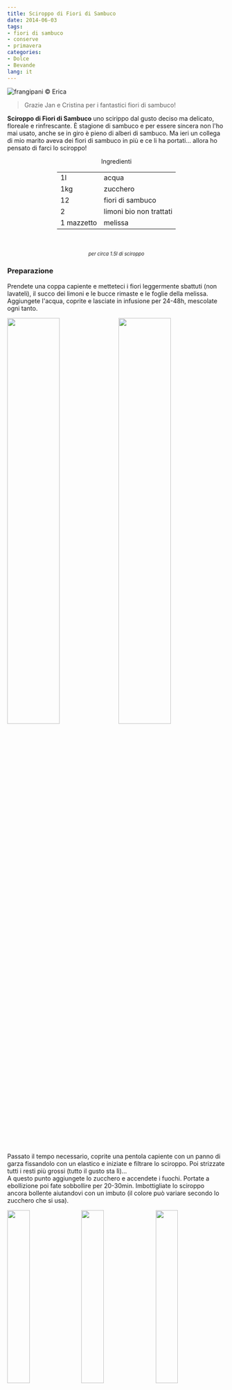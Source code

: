 ```yaml
---
title: Sciroppo di Fiori di Sambuco
date: 2014-06-03
tags:
- fiori di sambuco
- conserve
- primavera
categories:
- Dolce
- Bevande
lang: it
---
```

![](../2014-06-03-sciroppo-di-fiori-di-sambuco/header.jpg "frangipani © Erica")

> Grazie Jan e Cristina per i fantastici fiori di sambuco!

**Sciroppo di Fiori di Sambuco** uno scirippo dal gusto deciso ma delicato, floreale e rinfrescante. È stagione di sambuco e per essere sincera non l'ho mai usato, anche se in giro è pieno di alberi di sambuco. Ma ieri un collega di mio marito aveva dei fiori di sambuco in più e ce li ha portati... allora ho pensato di farci lo sciroppo! 


<div id="wrapper" style="text-align: center">
  <div id="yourdiv" style="display: inline-block;">
    <div class="ingredients" itemscope itemtype="http://schema.org/Recipe">
      <span itemprop="name" style="display:none;">Sciroppo di Fiori di Sambuco</span>
      <div class="ingredients-title">Ingredienti</div>
      <table>
        <tbody>
          </tr>
          <tr itemprop="recipeIngredient">
            <td>1l</td>
            <td>acqua</td>
          </tr>
          <tr itemprop="recipeIngredient">
            <td>1kg</td>
            <td>zucchero</td>
          </tr>
          <tr itemprop="recipeIngredient">
            <td>12</td>
            <td>fiori di sambuco</td>
          </tr>
          <tr itemprop="recipeIngredient">
            <td>2</td>
            <td>limoni bio non trattati</td>
          </tr>
          <tr itemprop="recipeIngredient">
            <td>1 mazzetto</td>
            <td>melissa</td>   
          </tr>
        </tbody>
      </table>
      <br></br>
      <i class="pull-right" style="font-size: 80%;" itemprop="recipeYield">per circa 1.5l di sciroppo</i>
    </div>
  </div>
</div>


<h3>
  <font color="grey">
    <i class="fa-solid fa-gears"></i>
  </font> Preparazione
</h3>

Prendete una coppa capiente e metteteci i fiori leggermente sbattuti (non lavateli), il succo dei limoni e le bucce rimaste e le foglie della melissa. Aggiungete l'acqua, coprite e lasciate in infusione per 24-48h, mescolate ogni tanto.
<p>
  <div style="width: 100%; margin-bottom: 0">
    <img style="float: left; width: 49%; margin-right: 1%" src="../2014-06-03-sciroppo-di-fiori-di-sambuco/ingredienti.jpg" alt="" title="frangipani © Erica" />
    <img style="float: left; width: 49%; margin-left: 1%" src="../2014-06-03-sciroppo-di-fiori-di-sambuco/sciropporiposo.jpg" alt="" title="frangipani © Erica" />
    <div style="clear: both"></div>
  </div>
</p>

Passato il tempo necessario, coprite una pentola capiente con un panno di garza fissandolo con un elastico e iniziate e filtrare lo sciroppo. Poi strizzate tutti i resti più grossi (tutto il gusto sta lì)...
<br />
A questo punto aggiungete lo zucchero e accendete i fuochi. Portate a ebollizione poi fate sobbollire per 20-30min. Imbottigliate lo sciroppo ancora bollente aiutandovi con un imbuto (il colore può variare secondo lo zucchero che si usa).
<p>
  <div style="width: 100%; margin-bottom: 0">
    <img style="float: left; width: 32%; margin-right: 1%;" src="../2014-06-03-sciroppo-di-fiori-di-sambuco/filtrare.jpg" alt="" title="frangipani © Erica" />
    <img style="float: left; width: 32%; margin-right: 1%; margin-left: 1%;" src="../2014-06-03-sciroppo-di-fiori-di-sambuco/strizzare.jpg" alt="" title="frangipani © Erica" />
    <img style="float: left; width: 32%; margin-left: 1%;" src="../2014-06-03-sciroppo-di-fiori-di-sambuco/imbottigliare.jpg" alt="" title="frangipani © Erica" />
    <div style="clear: both"></div>
  </div>
</p>

Servite lo sciroppo con dell'acqua fredda o anche con del prosecco, qualche fogliolina di menta fresca e del limone. Conservate lo Scirippo di fiori di Sambuco in un luogo fresco.
![](../2014-06-03-sciroppo-di-fiori-di-sambuco/risultato.jpg "frangipani © Erica")

<h4>Buon appetito
  <font color="red">
    <i class="fa-regular fa-face-smile"></i>
  </font>
</h4>